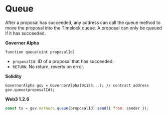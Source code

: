 # Queue

After a proposal has succeeded, any address can call the queue method to move the proposal into the Timelock queue. A proposal can only be queued if it has succeeded.

**Governor Alpha**

```text
function queue(uint proposalId)
```

* `proposalId`: ID of a proposal that has succeeded.
* `RETURN`: No return, reverts on error.

**Solidity**

```text
GovernorAlpha gov = GovernorAlpha(0x123...); // contract address
gov.queue(proposalId);
```

**Web3 1.2.6**

```javascript
const tx = gov.methods.queue(proposalId).send({ from: sender });
```

